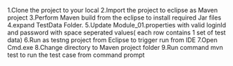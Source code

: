 1.Clone the project to your local
2.Import the project to eclipse as Maven project
3.Perform Maven build from the eclipse to install required Jar files
4.expand TestData Folder.
5.Update Module_01.properties with valid loginId and password with space seperated values( each row contains 1 set of test data)
6.Run as testng project from Eclipse to trigger run from IDE
7.Open Cmd.exe
8.Change directory to Maven project folder 
9.Run command mvn test to run the test case from command prompt
